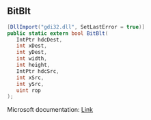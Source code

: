 ## BitBlt

```csharp
[DllImport("gdi32.dll", SetLastError = true)]
public static extern bool BitBlt(
   IntPtr hdcDest,
   int xDest,
   int yDest,
   int width,
   int height,
   IntPtr hdcSrc,
   int xSrc,
   int ySrc,
   uint rop
);
```

Microsoft documentation: [Link](https://docs.microsoft.com/en-us/windows/win32/api/wingdi/nf-wingdi-bitblt)
